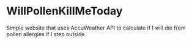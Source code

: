 # WillPollenKillMeToday
Simple website that uses AccuWeather API to calculate if I will die from pollen allergies if I step outside
